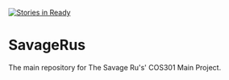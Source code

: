 [![Stories in Ready](https://badge.waffle.io/u14395283/SavageRus.png?label=ready&title=Ready)](https://waffle.io/u14395283/SavageRus)
# SavageRus
The main repository for The Savage Ru's' COS301 Main Project.
